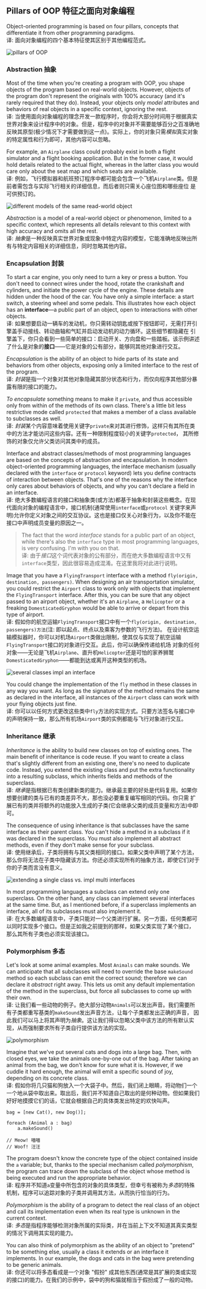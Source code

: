 ## Pillars of OOP 特征之面向对象编程
Object-oriented programming is based on four pillars, concepts that differentiate it from other programming 
paradigms.   
译: 面向对象编程的四个基本特征使其区别于其他编程范式。

![pillars of OOP](../../../../assets/four_pillars.png)


### Abstraction 抽象
Most of the time when you're creating a program with OOP, you shape objects of the program based on real-world objects.
However, objects of the program don't represent the originals with 100% accuracy (and it's rarely required that they do).
Instead, your objects only *model* attributes and behaviors of real objects in a specific context, ignoring the rest.   
译: 当使用面向对象编程的理念开发一款程序时，你会将大部分时间用于根据真实世界对象来设计程序中的对象。但是，程序中的对象并不需要能够百分之百准确地
反映其原型(极少情况下才需要做到这一点)。实际上，你的对象只需*模拟*真实对象的特定属性和行为即可，其他内容可以忽略。

For example, an `Airplane` class could probably exist in both a flight simulator and a flight booking application. 
But in the former case, it would hold details related to the actual flight, whereas in the latter class you would 
care only about the seat map and which seats are available.   
译: 例如，飞行模拟器和航班预订程序中都可能会包含一个飞机`Airplane`类。但是前者需包含与实际飞行相关的详细信息，而后者则只需关心座位图和哪些座位
是可供预订的。

![different models of the same read-world object](../../../../assets/uml_Airplane.png)

*Abstraction* is a model of a real-world object or phenomenon, limited to a specific context, which represents all 
details relevant to this context with high accuracy and omits all the rest.   
译: *抽象*是一种反映真实世界对象或现象中特定内容的模型，它能准确地反映出所有与特定内容相关的详细信息，同时忽略其他内容。


### Encapsulation 封装
To start a car engine, you only need to turn a key or press a button. You don't need to connect wires under the hood, 
rotate the crankshaft and cylinders, and initiate the power cycle of the engine. These details are hidden under the 
hood of the car. You have only a simple interface: a start switch, a steering wheel and some pedals. This illustrates 
how each object has an **interface**—a public part of an object, open to interactions with other objects.   
译: 如果想要启动一辆车的发动机，你只需转动钥匙或按下按钮即可，无需打开引擎盖手动接线、转动曲轴和气缸并启动发动机的动力循环。这些细节都隐藏在
引擎盖下，你只会看到一些简单的接口：启动开关、方向盘和一些踏板。该示例讲述了什么是对象的**接口**——它是对象的公有部分，能够同其他对象进行交互。

*Encapsulation* is the ability of an object to hide parts of its state and behaviors from other objects, exposing only a 
limited interface to the rest of the program.   
译: *封装*是指一个对象对其他对象隐藏其部分状态和行为，而仅向程序其他部分暴露有限的接口的能力。

*To encapsulate* something means to make it `private`, and thus accessible only from within of the methods of its own class.
There's a little bit less restrictive mode called `protected` that makes a member of a class available to subclasses as
well.   
译: *封装*某个内容意味着使用关键字`private`来对其进行修饰，这样只有其所在类中的方法才能访问这些内容。还有一种限制程度较小的关键字`protected`，
其所修饰的对象仅允许父类访问其类中的成员。

Interface and abstract classes/methods of most programming languages are based on the concepts of abstraction and 
encapsulation. In modern object-oriented programming languages, the interface mechanism (usually declared with the 
`interface` or `protocol` keyword) lets you define contracts of interaction between objects. That's one of the 
reasons why the interface only cares about behaviors of objects, and why you can't declare a field in an interface.   
译: 绝大多数编程语言的接口和抽象类(或方法)都基于抽象和封装这些概念。在现代面向对象的编程语言中，接口机制(通常使用`interface`或`protocol`
关键字来声明)允许你定义对象之间的交互协议。这也是接口仅关心对象行为，以及你不能在接口中声明成员变量的原因之一。

> The fact that the word *interface* stands for a public part of an object, while there's also the `interface` type in 
> most programming languages, is very confusing. I'm with you on that.   
> 译: 由于*接口*这个词代表对象的公有部分，而在绝大多数编程语言中又有`interface`类型，因此很容易造成混淆。在这里我将对此进行说明。

Image that you have a `FlyingTransport` interface with a method `fly(origin, destination, passengers)`. When designing an 
air transportation simulator, you could restrict the `Airport` class to work only with objects that implement the 
`FlyingTransport` interface. After this, you can be sure that any object passed to an airport object, whether it's an 
`Airplane`, a `Helicopter` or a freaking `DomesticatedGryphon` would be able to arrive or depart from this type of airport.   
译: 假如你的航空运输`FlyingTransport`接口中有一个`fly(origin, destination, passengers)方法`(注: 即以起点、终点以及乘客为参数的飞行方法)。 
在设计航空运输模拟器时，你可以对机场`Airport`类做出限制，使其仅与实现了航空运输`FlyingTransport`接口的对象进行交互。此后，你可以确保传递给机场
对象的任何对象——无论是飞机`Airplane`、直升机`Helicopter`还是可怕的家养狮鹫`DomesticatedGryphon`——都能到达或离开这种类型的机场。

![several classes impl an interface](../../../../assets/uml_Airport.png)

You could change the implementation of the `fly` method in these classes in any way you want. As long as the signature
of the method remains the same as declared in the interface, all instances of the `Airport` class can work with your 
flying objects just fine.   
译: 你可以以任何方式更改这些类中`fly`方法的实现方式。只要方法签名与接口中的声明保持一致，那么所有机场`Airport`类的实例都能与飞行对象进行交互。


### Inheritance 继承
*Inheritance* is the ability to build new classes on top of existing ones. The main benefit of inheritance is code 
reuse. If you want to create a class that's slightly different from an existing one, there's no need to duplicate code. 
Instead, you extend the existing class and put the extra functionality into a resulting subclass, which inherits fields 
and methods of the superclass.   
译: *继承*是指根据已有类创建新类的能力。继承最主要的好处是代码复用。如果你想要创建的类与已有的类差异不大，那也没必要重复编写相同的代码。你只需
扩展已有的类并将额外的功能放入生成的子类(它会继承父类的成员变量和方法)中即可。

The consequence of using inheritance is that subclasses have the same interface as their parent class. You can't hide a
method in a subclass if it was declared in the superclass. You must also implement all abstract methods, even if they 
don't make sense for your subclass.   
译: 使用继承后，子类将拥有与其父类相同的接口。如果父类中声明了某个方法，那么你将无法在子类中隐藏该方法。你还必须实现所有的抽象方法，即使它们对于
你的子类而言没有意义。

![extending a single class vs. impl multi interfaces](../../../../assets/uml_Animal_Cat.png)

In most programming languages a subclass can extend only one superclass. On the other hand, any class can implement
several interfaces at the same time. But, as I mentioned before, if a superclass implements an interface, all of its 
subclasses must also implement it.   
译: 在大多数编程语言中，子类只能对一个父类进行扩展。另一方面，任何类都可以同时实现多个接口。但是正如我之前提到的那样，如果父类实现了某个接口，
那么其所有子类也必须实现该接口。


### Polymorphism 多态
Let's look at some animal examples. Most `Animals` can make sounds. We can anticipate that all subclasses will need to 
override the base `makeSound` method so each subclass can emit the correct sound; therefore we can declare it *abstract* 
right away. This lets us omit any default implementation of the method in the superclass, but force all subclasses to 
come up with their own.   
译: 让我们看一些动物的例子。绝大部分动物`Animals`可以发出声音。我们需要所有子类都重写基类的`makeSound`发出声音方法，让每个子类都发出正确的声音，
因此我们可以马上将其声明为*抽象*。这让我们得以忽略父类中该方法的所有默认实现，从而强制要求所有子类自行提供该方法的实现。

![polymorphism](../../../../assets/uml_Animal_Cat_Dog.png)

Imagine that we've put several cats and dogs into a large bag. Then, with closed eyes, we take the animals one-by-one 
out of the bag. After taking an animal from the bag, we don't know for sure what it is. However, if we cuddle it hard 
enough, the animal will emit a specific sound of joy, depending on its concrete class.   
译: 假如你将几只猫和狗放入一个大袋子中。然后，我们闭上眼睛，将动物们一个一个地从袋中取出来。取出后，我们并不知道自己取出的是何种动物。但如果我们
好好地摸摸它们的话，它就会根据自己的具体类发出特定的欢快叫声。

```text
bag = [new Cat(), new Dog()];

foreach (Animal a : bag)
    a.makeSound()

// Meow! 喵喵
// Woof! 汪汪
```

The program doesn't know the concrete type of the object contained inside the `a` variable; but, thanks to the special 
mechanism called *polymorphism*, the program can trace down the subclass of the object whose method is being executed and
run the appropriate behavior.   
译: 程序并不知道`a`变量中所包含的对象的具体类型，但幸亏有被称为*多态*的特殊机制，程序可以追踪对象的子类并调用其方法，从而执行恰当的行为。

*Polymorphism* is the ability of a program to detect the real class of an object and call its implementation even when 
its real type is unknown in the current context.   
译: *多态*是指程序能够检测对象所属的实际类，并在当前上下文不知道其真实类型的情况下调用其实现的能力。

You can also think of polymorphism as the ability of an object to "pretend" to be something else, usually a class it 
extends or an interface it implements. In our example, the dogs and cats in the bag were pretending to be generic 
animals.   
译: 你还可以将多态看成是一个对象 "假扮" 成其他东西(通常是其扩展的类或实现的接口)的能力。在我们的示例中，袋中的狗和猫就相当于假扮成了一般的动物。
